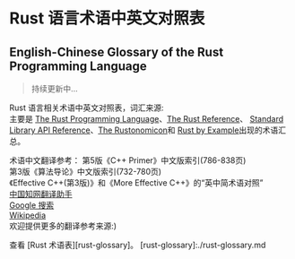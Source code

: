 # Rust 语言术语中英文对照表
## English-Chinese Glossary of the Rust Programming Language
> 持续更新中...

Rust 语言相关术语中英文对照表，词汇来源:  
主要是 [The Rust Programming Language][rust-book]、[The Rust Reference][reference]、
[Standard Library API Reference][rust-std]、[The Rustonomicon][rustonomicon]和
[Rust by Example][rust-by-example]出现的术语汇总。

术语中文翻译参考：
第5版《C++ Primer》中文版索引(786-838页)  
第3版《算法导论》中文版索引(732-780页)  
《Effective C++(第3版)》和《More Effective C++》的“英中简术语对照”  
[中国知网翻译助手][cnki]  
[Google 搜索][google]  
[Wikipedia][wikipedia]  
欢迎提供更多的翻译参考来源:)

[rust-book]:https://doc.rust-lang.org/book/
[reference]:https://doc.rust-lang.org/reference.html
[rust-std]:https://doc.rust-lang.org/std/
[rustonomicon]:https://doc.rust-lang.org/nomicon/
[rust-by-example]:http://rustbyexample.com/
[cnki]:http://dict.cnki.net/
[google]:https://www.gogole.com/
[wikipedia]:https://zh.wikipedia.org/wiki/

查看 [Rust 术语表][rust-glossary]。
[rust-glossary]:./rust-glossary.md

